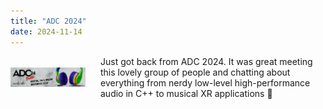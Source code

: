 ```yaml
---
title: "ADC 2024"
date: 2024-11-14
---
```


<div style="display: flex; flex-direction: row; align-items: center;">
    <img src="/assets/images/adc2024.png" style="width: 120px; margin-right: 24px;"/>
    <div>
    Just got back from ADC 2024. It was great meeting this lovely group of people and chatting about everything from nerdy low-level high-performance audio in C++ to musical XR applications 🤟
    </div>
</div>